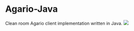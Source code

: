 # Agario-Java
Clean room Agario client implementation written in Java.
![](http://i.imgur.com/Vv8vusC.png)
